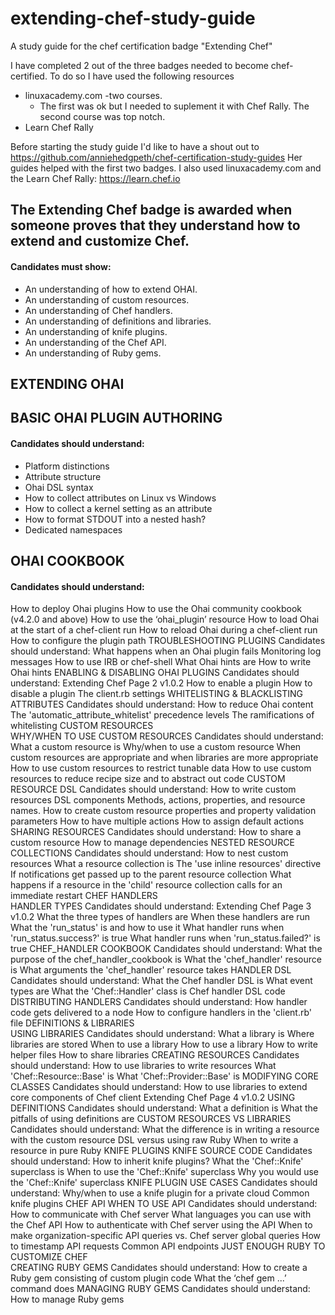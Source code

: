 # extending-chef-study-guide
A study guide for the chef certification badge "Extending Chef"



I have completed 2 out of the three badges needed to become chef-certified.  To do so I have used the following resources
- linuxacademy.com -two courses.  
   - The first was ok but I needed to suplement it with Chef Rally.  The second course was top notch.
- Learn Chef Rally

Before starting the study guide I'd like to have a shout out to https://github.com/anniehedgpeth/chef-certification-study-guides
Her guides helped with the first two badges. I also used linuxacademy.com and the Learn Chef Rally: https://learn.chef.io

## The	Extending	Chef	badge	is	awarded	when	someone	proves	that	they	understand	how	to	extend	and	customize	Chef.	
#### Candidates	must	show:
- An	understanding	of	how	to	extend	OHAI.
- An	understanding	of  custom	resources.
- An	understanding	of	Chef	handlers.
- An	understanding	of  definitions	and	libraries.
- An	understanding	of	knife	plugins.
- An	understanding	of	the	Chef	API.
- An	understanding	of	Ruby	gems.

## EXTENDING	OHAI	
## BASIC	OHAI	PLUGIN	AUTHORING
#### Candidates	should	understand:
- Platform	distinctions
- Attribute	structure
- Ohai	DSL	syntax
- How	to	collect	attributes	on	Linux	vs	Windows
- How	to	collect	a	kernel setting	as	an	attribute
- How	to	format	STDOUT	into	a	nested	hash?
- Dedicated	namespaces

## OHAI	COOKBOOK
#### Candidates	should	understand:
How	to	deploy	Ohai	plugins
How to use the Ohai community cookbook (v4.2.0 and above)
How	to	use	the ‘ohai_plugin’	resource
How	to	load	Ohai	at	the start	of	a	chef-client	run
How	to	reload	Ohai	during	a chef-client	run
How	to	configure the	plugin	path
TROUBLESHOOTING	PLUGINS
Candidates	should	understand:
What	happens	when	an	Ohai	plugin	fails
Monitoring log	messages
How	to	use IRB	or	chef-shell
What	Ohai	hints are
How	to	write	Ohai	hints
ENABLING	& DISABLING	OHAI	PLUGINS
Candidates	should	understand:
Extending	Chef Page	2 v1.0.2
How	to	enable	a	plugin
How	to	disable	a	plugin
The	client.rb	settings
WHITELISTING	& BLACKLISTING	ATTRIBUTES
Candidates	should	understand:
How	to	reduce Ohai	content
The	'automatic_attribute_whitelist'	precedence	levels
The	ramifications	of	whitelisting
CUSTOM	RESOURCES	
WHY/WHEN	TO	USE	CUSTOM	RESOURCES
Candidates	should	understand:
What	a	custom	resource is
Why/when	to	use	a	custom	resource
When	custom	resources	are	appropriate	and	when	libraries	are	more	appropriate
How	to	use custom	resources	to	restrict	tunable	data
How	to	use custom	resources	to	reduce	recipe	size and to	abstract	out	code
CUSTOM	RESOURCE	DSL
Candidates	should	understand:
How	to	write custom	resources
DSL	components
Methods,	actions,	properties,	and	resource	names.
How	to	create custom	resource	properties	and	property	validation	parameters
How	to	have multiple	actions
How	to	assign	default	actions
SHARING	RESOURCES
Candidates	should	understand:
How	to	share	a	custom	resource
How	to	manage dependencies
NESTED	RESOURCE	COLLECTIONS
Candidates	should	understand:
How	to	nest	custom	resources
What	a	resource collection is
The	'use	inline	resources'	directive
If notifications	get	passed	up	to	the	parent	resource	collection
What	happens	if	a	resource	in	the	'child'	resource	collection	calls	for	an	immediate	restart
CHEF	HANDLERS	
HANDLER	TYPES
Candidates	should	understand:
Extending	Chef Page	3 v1.0.2
What	the	three	types	of	handlers	are
When	these	handlers	are	run
What	the	'run_status'	is	and	how	to	use	it
What	handler	runs when	'run_status.success?'	is	true
What	handler	runs when	'run_status.failed?'	is	true
CHEF_HANDLER	COOKBOOK
Candidates	should	understand:
What	the	purpose	of	the	chef_handler_cookbook is
What	the	'chef_handler'	resource is
What	arguments	the	'chef_handler'	resource	takes
HANDLER	DSL
Candidates	should	understand:
What	the	Chef	handler	DSL is
What	event	types are
What	the 'Chef::Handler'	class is
Chef	handler	DSL	code
DISTRIBUTING	HANDLERS
Candidates	should	understand:
How	handler	code	gets delivered	to	a	node
How	to	configure handlers	in the 'client.rb'	file
DEFINITIONS	&	LIBRARIES	
USING	LIBRARIES
Candidates	should	understand:
What	a	library is
Where	libraries are	stored
When	to	use	a	library
How	to	use	a	library
How	to	write helper	files
How	to	share libraries
CREATING	RESOURCES
Candidates	should	understand:
How	to	use libraries	to	write	resources
What	'Chef::Resource::Base' is
What	'Chef::Provider::Base' is
MODIFYING	CORE	CLASSES
Candidates	should	understand:
How	to	use libraries to	extend	core	components	of	Chef client
Extending	Chef Page	4 v1.0.2
USING	DEFINITIONS
Candidates	should	understand:
What	a	definition is
What	the	pitfalls	of	using	definitions are
CUSTOM	RESOURCES	VS	LIBRARIES
Candidates	should	understand:
What	the	difference is in	writing	a	resource	with the	custom	resource	DSL	versus using	raw Ruby
When to	write	a	resource in	pure	Ruby
KNIFE	PLUGINS	
KNIFE	SOURCE	CODE
Candidates	should	understand:
How	to	inherit	knife	plugins?
What	the 'Chef::Knife'	superclass is
When	to	use the 'Chef::Knife'	superclass
Why	you	would	use the 'Chef::Knife'	superclass
KNIFE	PLUGIN	USE	CASES
Candidates	should	understand:
Why/when	to	use	a	knife	plugin	for	a	private	cloud
Common	knife	plugins
CHEF	API	
WHEN	TO	USE	API
Candidates	should	understand:
How	to	communicate	with	Chef	server
What	languages	you	can	use	with	the	Chef	API
How	to	authenticate	with	Chef	server	using	the	API
When	to	make	organization-specific	API	queries	vs.	Chef	server	global	queries
How	to	timestamp	API	requests
Common	API	endpoints
JUST	ENOUGH	RUBY	TO	CUSTOMIZE	CHEF	
CREATING	RUBY	GEMS
Candidates	should	understand:
How	to	create	a	Ruby	gem	consisting	of	custom	plugin	code
What	the ‘chef	gem	...’ command	does
MANAGING	RUBY	GEMS
Candidates	should	understand:
How	to	manage	Ruby	gems

